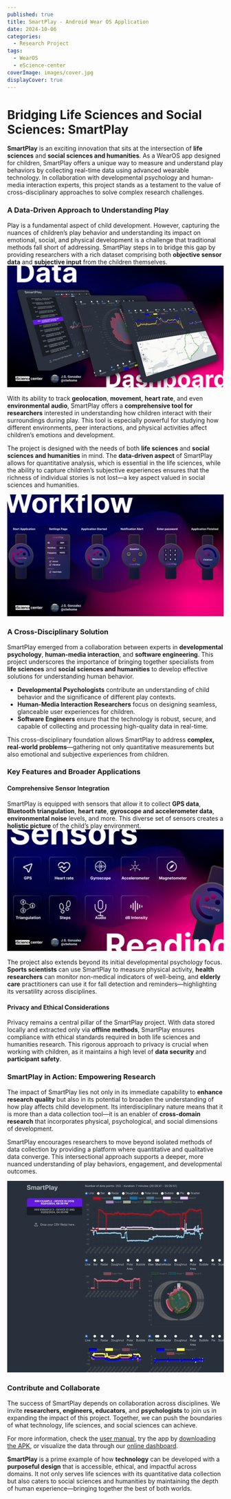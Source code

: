 ```yaml
---
published: true
title: SmartPlay - Android Wear OS Application
date: 2024-10-06
categories:
  - Research Project
tags:
  - WearOS
  - eScience-center
coverImage: images/cover.jpg
displayCover: true
---
```


# Bridging Life Sciences and Social Sciences: SmartPlay

**SmartPlay** is an exciting innovation that sits at the intersection of **life sciences** and **social sciences and humanities**. As a WearOS app designed for children, SmartPlay offers a unique way to measure and understand play behaviors by collecting real-time data using advanced wearable technology. In collaboration with developmental psychology and human-media interaction experts, this project stands as a testament to the value of cross-disciplinary approaches to solve complex research challenges.

### A Data-Driven Approach to Understanding Play

Play is a fundamental aspect of child development. However, capturing the nuances of children’s play behavior and understanding its impact on emotional, social, and physical development is a challenge that traditional methods fall short of addressing. SmartPlay steps in to bridge this gap by providing researchers with a rich dataset comprising both **objective sensor data** and **subjective input** from the children themselves.
![](./images/dashboard.jpg)

With its ability to track **geolocation**, **movement**, **heart rate**, and even **environmental audio**, SmartPlay offers a **comprehensive tool for researchers** interested in understanding how children interact with their surroundings during play. This tool is especially powerful for studying how different environments, peer interactions, and physical activities affect children’s emotions and development.

The project is designed with the needs of both **life sciences** and **social sciences and humanities** in mind. The **data-driven aspect** of SmartPlay allows for quantitative analysis, which is essential in the life sciences, while the ability to capture children’s subjective experiences ensures that the richness of individual stories is not lost—a key aspect valued in social sciences and humanities.

![](./images/workflow.jpg)
### A Cross-Disciplinary Solution

SmartPlay emerged from a collaboration between experts in **developmental psychology**, **human-media interaction**, and **software engineering**. This project underscores the importance of bringing together specialists from **life sciences** and **social sciences and humanities** to develop effective solutions for understanding human behavior.

- **Developmental Psychologists** contribute an understanding of child behavior and the significance of different play contexts.
- **Human-Media Interaction Researchers** focus on designing seamless, glanceable user experiences for children.
- **Software Engineers** ensure that the technology is robust, secure, and capable of collecting and processing high-quality data in real-time.

This cross-disciplinary foundation allows SmartPlay to address **complex, real-world problems**—gathering not only quantitative measurements but also emotional and subjective experiences from children.

### Key Features and Broader Applications

#### **Comprehensive Sensor Integration**
SmartPlay is equipped with sensors that allow it to collect **GPS data**, **Bluetooth triangulation**, **heart rate**, **gyroscope and accelerometer data**, **environmental noise** levels, and more. This diverse set of sensors creates a **holistic picture** of the child’s play environment.
![](./images/sensors.jpg)

The project also extends beyond its initial developmental psychology focus. **Sports scientists** can use SmartPlay to measure physical activity, **health researchers** can monitor non-medical indicators of well-being, and **elderly care** practitioners can use it for fall detection and reminders—highlighting its versatility across disciplines.

#### **Privacy and Ethical Considerations**
Privacy remains a central pillar of the SmartPlay project. With data stored locally and extracted only via **offline methods**, SmartPlay ensures compliance with ethical standards required in both life sciences and humanities research. This rigorous approach to privacy is crucial when working with children, as it maintains a high level of **data security** and **participant safety**.

### SmartPlay in Action: Empowering Research

The impact of SmartPlay lies not only in its immediate capability to **enhance research quality** but also in its potential to broaden the understanding of how play affects child development. Its interdisciplinary nature means that it is more than a data collection tool—it is an enabler of **cross-domain research** that incorporates physical, psychological, and social dimensions of development.

SmartPlay encourages researchers to move beyond isolated methods of data collection by providing a platform where quantitative and qualitative data converge. This intersectional approach supports a deeper, more nuanced understanding of play behaviors, engagement, and developmental outcomes.

![](./images/dashboard.gif)


### Contribute and Collaborate
The success of SmartPlay depends on collaboration across disciplines. We invite **researchers, engineers, educators**, and **psychologists** to join us in expanding the impact of this project. Together, we can push the boundaries of what technology, life sciences, and social sciences can achieve.

For more information, check the [user manual](https://github.com/ctwhome/SmartPlay/blob/main/INSTALL.md), try the app by [downloading the APK](https://github.com/ctwhome/SmartPlay/blob/main/releases), or visualize the data through our [online dashboard](https://ctwhome.github.io/SmartPlay).


**SmartPlay** is a prime example of how **technology** can be developed with a **purposeful design** that is accessible, ethical, and impactful across domains. It not only serves life sciences with its quantitative data collection but also caters to social sciences and humanities by maintaining the depth of human experience—bringing together the best of both worlds.
